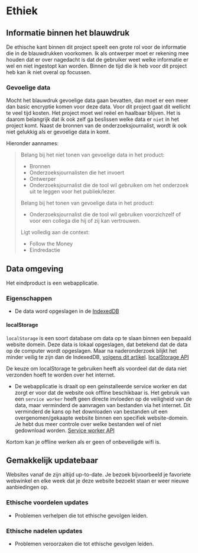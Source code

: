 # Ethiek

## Informatie binnen het blauwdruk

De ethische kant binnen dit project speelt een grote rol voor de informatie die in de blauwdrukken voorkomen. Ik als ontwerper moet er rekening mee houden dat er over nagedacht is dat de gebruiker weet welke informatie er wel en niet ingestopt kan worden. Binnen de tijd die ik heb voor dit project heb kan ik niet overal op focussen.

### Gevoelige data

Mocht het blauwdruk gevoelige data gaan bevatten, dan moet er een meer dan basic encryptie komen voor deze data. Voor dit project gaat dit wellicht te veel tijd kosten. Het project moet wel reëel en haalbaar blijven. Het is daarom belangrijk dat ik ook zelf ga beslissen welke data er `niet` in het project komt. Naast de bronnen van de onderzoeksjournalist, wordt ik ook niet gelukkig als er gevoelige data in komt.

Hieronder aannames:

> Belang bij het niet tonen van gevoelige data in het product:
>
> * Bronnen
> * Onderzoeksjournalisten die het invoert
> * Ontwerper
> * Onderzoeksjournalist die de tool wil gebruiken om het onderzoek uit te leggen voor het publiek/lezer.
>
> Belang bij het tonen van gevoelige data in het product:
>
> * Onderzoeksjournalist die de tool wil gebruiken voorzichzelf of voor een collega die hij of zij kan vertrouwen.
>
> Ligt volledig aan de context:
>
> * Follow the Money
> * Eindredactie
>

## Data omgeving

Het eindproduct is een webapplicatie. 


### Eigenschappen
* De data word opgeslagen in de [IndexedDB](https://developers.google.com/web/ilt/pwa/working-with-indexeddb)




#### localStorage 
`localStorage` is een soort database om data op te slaan binnen een bepaald website domein. Deze data is lokaal opgeslagen, dat betekend dat de data op de computer wordt opgeslagen. Maar na naderonderzoek blijkt het minder veilig te zijn dan de IndexedDB, [volgens dit artikel](https://dev.to/rdegges/please-stop-using-local-storage-1i04).
[localStorage API](https://developer.mozilla.org/en-US/docs/Web/API/Window/localStorage)




De keuze om localStorage te gebruiken heeft als voordeel dat de data niet verzonden hoeft te worden over het internet.


* De webapplicatie is draait op een geinstalleerde service worker en dat zorgt er voor dat de website ook offline beschikbaar is.
Het gebruik van een `service worker` heeft geen directe invloeden op de veiligheid van de data, maar verminderd de aanvragen van bestanden via het internet. Dit verminderd de kans op het downloaden van bestanden uit een overgenomen/gekaapte website binnen een specifiek website-domein. Je hebt dus meer controle over welke bestanden wel of niet gedownload worden.
[Service worker API](https://developer.mozilla.org/en-US/docs/Web/API/Service_Worker_API/Using_Service_Workers)

Kortom kan je offline werken als er geen of onbeveiligde wifi is.

## Gemakkelijk updatebaar

Websites vanaf de zijn altijd up-to-date. Je bezoek bijvoorbeeld je favoriete webwinkel en elke week dat je deze website bezoekt staan er weer nieuwe aanbiedingen op.

### Ethische voordelen updates
* Problemen verhelpen die tot ethische gevolgen leiden.


### Ethische nadelen updates
* Problemen veroorzaken die tot ethische gevolgen leiden.




